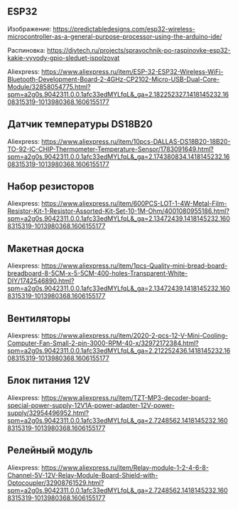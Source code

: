 ESP32
-----
Изображение: https://predictabledesigns.com/esp32-wireless-microcontroller-as-a-general-purpose-processor-using-the-arduino-ide/

Распиновка: https://diytech.ru/projects/spravochnik-po-raspinovke-esp32-kakie-vyvody-gpio-sleduet-ispolzovat

Aliexpress: https://www.aliexpress.ru/item/ESP-32-ESP32-Wireless-WiFi-Bluetooth-Development-Board-2-4GHz-CP2102-Micro-USB-Dual-Core-Module/32858054775.html?spm=a2g0s.9042311.0.0.1afc33edMYLfqL&_ga=2.182252327.1418145232.1608315319-1013980368.1606155177

Датчик температуры DS18B20
--------------------------
Aliexpress: https://www.aliexpress.ru/item/10pcs-DALLAS-DS18B20-18B20-TO-92-IC-CHIP-Thermometer-Temperature-Sensor/1783091649.html?spm=a2g0s.9042311.0.0.1afc33edMYLfqL&_ga=2.174380834.1418145232.1608315319-1013980368.1606155177

Набор резисторов
----------------
Aliexpress: https://www.aliexpress.ru/item/600PCS-LOT-1-4W-Metal-Film-Resistor-Kit-1-Resistor-Assorted-Kit-Set-10-1M-Ohm/4001080955186.html?spm=a2g0s.9042311.0.0.1afc33edMYLfqL&_ga=2.13472439.1418145232.1608315319-1013980368.1606155177

Макетная доска
--------------
Aliexpress: https://www.aliexpress.ru/item/1pcs-Quality-mini-bread-board-breadboard-8-5CM-x-5-5CM-400-holes-Transparent-White-DIY/1742546890.html?spm=a2g0s.9042311.0.0.1afc33edMYLfqL&_ga=2.13472439.1418145232.1608315319-1013980368.1606155177

Вентиляторы
-----------
Aliexpress: https://www.aliexpress.ru/item/2020-2-pcs-12-V-Mini-Cooling-Computer-Fan-Small-2-pin-3000-RPM-40-x/32972172384.html?spm=a2g0s.9042311.0.0.1afc33edMYLfqL&_ga=2.212252436.1418145232.1608315319-1013980368.1606155177

Блок питания 12V
----------------
Aliexpress: https://www.aliexpress.ru/item/TZT-MP3-decoder-board-special-power-supply-12V1A-power-adapter-12V-power-supply/32954496952.html?spm=a2g0s.9042311.0.0.1afc33edMYLfqL&_ga=2.7248562.1418145232.1608315319-1013980368.1606155177

Релейный модуль
---------------
Aliexpress: https://www.aliexpress.ru/item/Relay-module-1-2-4-6-8-Channel-5V-12V-Relay-Module-Board-Shield-with-Optocoupler/32908761529.html?spm=a2g0s.9042311.0.0.1afc33edMYLfqL&_ga=2.7248562.1418145232.1608315319-1013980368.1606155177
